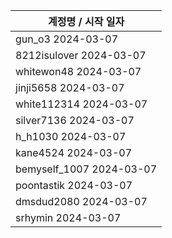 | 계정명 / 시작 일자|
|--------|
| gun_o3 2024-03-07 |
| 8212isulover 2024-03-07 |
| whitewon48 2024-03-07 |
| jinji5658 2024-03-07 |
| white112314 2024-03-07 |
| silver7136 2024-03-07 |
| h_h1030 2024-03-07 |
| kane4524 2024-03-07 |
| bemyself_1007 2024-03-07 |
| poontastik 2024-03-07 |
| dmsdud2080 2024-03-07 |
| srhymin 2024-03-07 |
